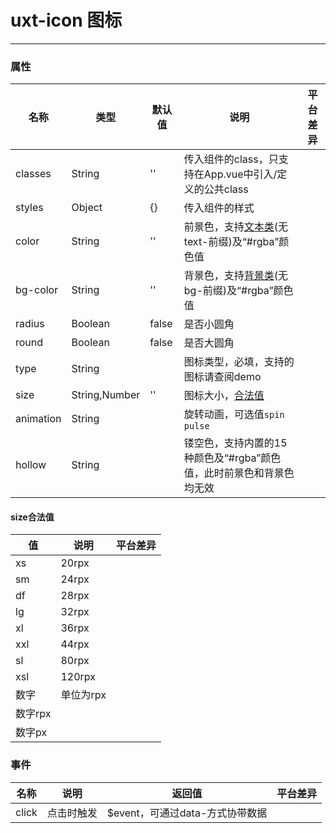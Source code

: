 
# uxt-icon 图标

---

### 属性
|名称|类型|默认值|说明|平台差异|
|-|-|-|-|-|
|classes|String|''|传入组件的class，只支持在App.vue中引入/定义的公共class|
|styles|Object|{}|传入组件的样式|
|color|String|''|前景色，支持[文本类](../style.md#文本类)(无text-前缀)及“#rgba”颜色值|
|bg-color|String|''|背景色，支持[背景类](../style.md#背景类)(无bg-前缀)及“#rgba”颜色值|
|radius|Boolean|false|是否小圆角|
|round|Boolean|false|是否大圆角|
|type|String||图标类型，必填，支持的图标请查阅demo|
|size|String,Number|''|图标大小，[合法值](#size合法值)||
|animation|String||旋转动画，可选值`spin` `pulse`|
|hollow|String||镂空色，支持内置的15种颜色及“#rgba”颜色值，此时前景色和背景色均无效|

#### size合法值
|值|说明|平台差异|
|-|-|-|
|xs|20rpx|
|sm|24rpx|
|df|28rpx|
|lg|32rpx|
|xl|36rpx|
|xxl|44rpx|
|sl|80rpx|
|xsl|120rpx|
|数字|单位为rpx|
|数字rpx||
|数字px||

### 事件
|名称|说明|返回值|平台差异|
|-|-|-|-|
|click|点击时触发|$event，可通过data-方式协带数据|
